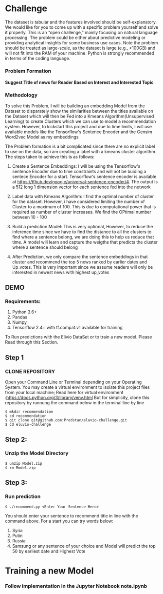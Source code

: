 # Challenge
  The dataset is tabular and the features involved should be self-explanatory. We would like for you to come up with a specific problem yourself and solve it properly. This is an “open challenge,” mainly focusing on natural language processing. The problem could be either about predictive modeling or providing analytical insights for some business use cases. Note the problem should be treated as large-scale, as the dataset is large (e.g., >100GB) and will not fit into the RAM of your machine. Python is strongly recommended in terms of the coding language. 

### Problem Formation
#### Suggest Title of news for Reader Based on Interest and Interested Topic


### Methodology
To solve this Problem, I will be building an embedding Model from the Dataset to disparately show the similarities between the titles available on the Dataset which will then be Fed into a Kmeans Algorithm(Unsupervised Learning) to create Clusters which we can use to model a recommendation system. However, to kickstart this project and due to time limits, I will use available models like the Tensorflow's Sentence Encoder and the Gensim Word2vec Model as my embeddings

The Problem formation is a bit complicated since there are no explicit label to use on the data, so i am creating a label with a kmeans cluster algorithm.
The steps taken to achieve this is as follows:
1. Create a Sentence Embeddings: I will be using the Tensorflow's sentence Encoder due to time constraints and will not be buiding a sentece Encoder for a start. Tensorflow's sentence encoder is available at https://tfhub.dev/google/universal-sentence-encoder/4. The output is a 512 long 1 dimension vector for each sentence fed into the network


2. Label data with Kmeans Algorithm: I find the optimal number of cluster for the dataset. However, i have considered limiting the number of Cluster to a maximum of 100. This is due to computational power that is required as number of cluster increases. We find the OPtimal number between 10 - 100

3. Build a prediction Model: This is very optional, However, to reduce the inference time since we have to find the distance to all the clusters to find where a sentence belong, we are doing this to help us reduce that time. A model will learn and capture the weigths that predicts the cluster where a sentence should belong

4. After Prediction, we only compare the sentence embeddings in that cluster and recommend the top 5 news ranked by earlier dates and Up_votes. This is very important since we assume readers will only be interested in newest news with highest up_votes

## DEMO
### Requirements:
1. Python 3.6+
2. Pandas
3. Numpy
4. Tensorflow 2.4+ with tf.compat.v1 available for training

To Run predictions with the Elivio DataSet or to train a new model. Please Read through this Section. 
## Step 1
### CLONE REPOSITORY
Open your Command Line or Terminal depending on your Operating System. You may create a virtual environment to isolate this project files from your local machine;
Read here for virtual environment :https://docs.python.org/3/library/venv.html
But for simplicity, clone this repository by runnung the command below in the terminal line by line
```
$ mkdir recommendation
$ cd recommendation
$ git clone git@github.com:Predstan/eluvio-challenge.git
$ cd eluvio-challenge
```

## Step 2:
### Unzip the Model Directory 
```
$ unzip Model.zip
$ rm Model.zip
```
## Step 3: 
### Run prediction
```
$ ./recommend.py <Enter Your Sentence Here>
```
You should enter your sentence to recommend title in line with the command above. For a start you can try words below:
1. Syria
2. Putin
3. Russia
4. Samsung
or any sentence of your choice and Model will predict the top 50 by earliest date and Highest Vote

# Training a new Model
### Follow implementation in the Jupyter Notebook note.ipynb

